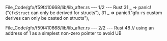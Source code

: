 File_Code/gfx/f59f410668/lib/lib_after.rs --- 1/2 --- Rust
31         _ => panic!("`GfxStruct` can only be derived for structs"),                                                                                       31         _ => panic!("gfx-rs custom derives can only be casted on structs"),

File_Code/gfx/f59f410668/lib/lib_after.rs --- 2/2 --- Rust
                                                                                                                                                             48                 // using an address of 1 as a simplest non-zero pointer to avoid UB

